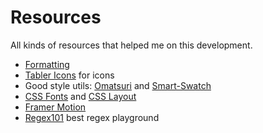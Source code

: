 # Resources

All kinds of resources that helped me on this development.

- [Formatting](https://paulintrognon.fr/blog/typescript-prettier-eslint-next-js)
- [Tabler Icons](https://tabler-icons-react.vercel.app/) for icons
- Good style utils: [Omatsuri](https://omatsuri.app/) and [Smart-Swatch](https://smart-swatch.netlify.app/#fcfcfc)
- [CSS Fonts](https://www.cssfontstack.com/) and [CSS Layout](https://csslayout.io/)
- [Framer Motion](https://www.framer.com/docs/examples/)
- [Regex101](https://regex101.com/) best regex playground
